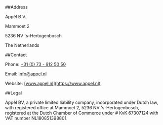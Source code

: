 ##Address

Appèl B.V.

Mammoet 2

5236 NV 's-Hertogenbosch

The Netherlands

##Contact

Phone: [+31 (0) 73 - 612 50 50](tel:+31736125050)

Email: [info@appel.nl](mailto:info@appel.nl)

Website: [www.appel.nl](https://www.appel.nl)

##Legal

Appèl BV, a private limited liability company, incorporated under Dutch law, with registered office at Mammoet 2, 5236 NV 's-Hertogenbosch, registered at the Dutch Chamber of Commerce under # KvK 67307124 with VAT number NL180851398801.
